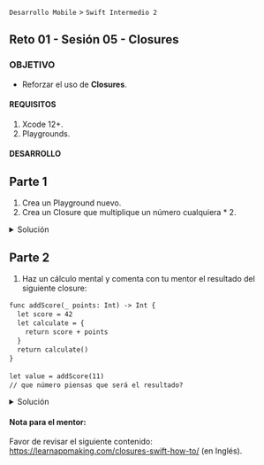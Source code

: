 `Desarrollo Mobile` > `Swift Intermedio 2`

## Reto 01 - Sesión 05 -	Closures

### OBJETIVO 

- Reforzar el uso de **Closures**.

#### REQUISITOS 

1. Xcode 12+.
2. Playgrounds.

#### DESARROLLO

## Parte 1

1. Crea un Playground nuevo.
2. Crea un Closure que multiplique un número cualquiera * 2.

<details>
	<summary>Solución</summary>
	<p> Se escribe esta constante dentro del playground </p>

```
let integerMultiplier = {
  $0 * 2
}

let number = integerMultiplier(10)
print(number) // imprime 20
```
</details>

## Parte 2

1. Haz un cálculo mental y comenta con tu mentor el resultado del siguiente closure:

```
func addScore(_ points: Int) -> Int {
  let score = 42
  let calculate = {
    return score + points
  }
  return calculate()
}

let value = addScore(11)
// que número piensas que será el resultado?

```

<details>
  <summary>Solución</summary>
  <p> El resultado es <b>53</b>, aquí la explicación</p>
  <p> 1. Se define la función addScore(_:) que regresará un score, basado en el parámetro points y el score "anterior" de 42 </p>
  <p> 2. Después dentro de la función se define el closure de calculate. Este simplemente agrega score y points y regresa el resultado. La función llama al closure con calculate()</p>
  <p> 3. Finalmente, la función addScore(_:) es llamada, asignándole un valor e imprimiendolo </p>
  <p> El closure calculate, captura ambos, score y points, Ninguna de esas variables están declaradas localmente dentro del closure, aunque el closure puede tomar los valores, eso es debido a la característica de capturing de un closure</p>

* Entendiendo la característica _capturing_
![](0.png)
</details>

#### Nota para el mentor:
Favor de revisar el siguiente contenido:
https://learnappmaking.com/closures-swift-how-to/ (en Inglés).